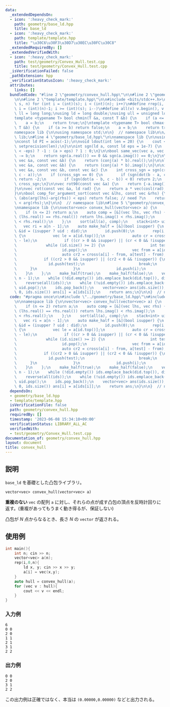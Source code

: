 ```yaml
---
data:
  _extendedDependsOn:
  - icon: ':heavy_check_mark:'
    path: geometry/base_ld.hpp
    title: base_ld
  - icon: ':heavy_check_mark:'
    path: template/template.hpp
    title: "\u30C6\u30F3\u30D7\u30EC\u30FC\u30C8"
  _extendedRequiredBy: []
  _extendedVerifiedWith:
  - icon: ':heavy_check_mark:'
    path: test/geometry/Convex_Hull.test.cpp
    title: test/geometry/Convex_Hull.test.cpp
  _isVerificationFailed: false
  _pathExtension: hpp
  _verificationStatusIcon: ':heavy_check_mark:'
  attributes:
    links: []
  bundledCode: "#line 2 \"geometry/convex_hull.hpp\"\n\n#line 2 \"geometry/base_ld.hpp\"\
    \n\n#line 2 \"template/template.hpp\"\n\n#include <bits/stdc++.h>\n\n#define rep(i,\
    \ s, n) for (int i = (int)(s); i < (int)(n); i++)\n#define rrep(i, s, n) for (int\
    \ i = (int)(n)-1; i >= (int)(s); i--)\n#define all(v) v.begin(), v.end()\n\nusing\
    \ ll = long long;\nusing ld = long double;\nusing ull = unsigned long long;\n\n\
    template <typename T> bool chmin(T &a, const T &b) {\n    if (a <= b) return false;\n\
    \    a = b;\n    return true;\n}\ntemplate <typename T> bool chmax(T &a, const\
    \ T &b) {\n    if (a >= b) return false;\n    a = b;\n    return true;\n}\n\n\
    namespace lib {\n\nusing namespace std;\n\n}  // namespace lib\n\n// using namespace\
    \ lib;\n#line 4 \"geometry/base_ld.hpp\"\n\nnamespace lib {\n\nusing vec = complex<ld>;\n\
    \nconst ld PI = acos(-1);\n\nvoid ldout(int len = 20) {\n    cout << fixed <<\
    \ setprecision(len);\n}\n\nint sgn(ld a, const ld eps = 1e-7) {\n    return (a\
    \ < -eps) ? -1 : (a > eps) ? 1 : 0;\n}\n\nbool same_vec(vec a, vec b) {\n    a\
    \ -= b;\n    return sgn(a.real()) == 0 && sgn(a.imag()) == 0;\n}\n\nld dot(const\
    \ vec &a, const vec &b) {\n    return (conj(a) * b).real();\n}\n\nld cross(const\
    \ vec &a, const vec &b) {\n    return (conj(a) * b).imag();\n}\n\nint isp(const\
    \ vec &a, const vec &b, const vec &c) {\n    int cross_sgn = sgn(cross(b - a,\
    \ c - a));\n    if (cross_sgn == 0) {\n        if (sgn(dot(b - a, c - a)) < 0)\
    \ return -2;\n        if (sgn(dot(a - b, c - b)) < 0) return 2;\n    }\n    return\
    \ cross_sgn;\n}\n\nvec rot90(const vec &a) {\n    return {-a.imag(), a.real()};\n\
    }\n\nvec rot(const vec &a, ld rad) {\n    return a * vec(cosl(rad), sinl(rad));\n\
    }\n\nbool comp_for_argument_sort(const vec &lhs, const vec &rhs) {\n    // if\
    \ (abs(arg(lhs)-arg(rhs)) < eps) return false; // need ?\n    return arg(lhs)\
    \ < arg(rhs);\n}\n\n}  // namespace lib\n#line 5 \"geometry/convex_hull.hpp\"\n\
    \nnamespace lib {\n\nvector<vec> convex_hull(vector<vec> a) {\n    int n = a.size();\n\
    \    if (n <= 2) return a;\n    auto comp = [&](vec lhs, vec rhs) {\n        if\
    \ (lhs.real() == rhs.real()) return lhs.imag() < rhs.imag();\n        return lhs.real()\
    \ < rhs.real();\n    };\n    sort(all(a), comp);\n    stack<int> uid, did;\n \
    \   vec ri = a[n - 1];\n    auto make_half = [&](bool isupper) {\n        auto\
    \ &id = (isupper ? uid : did);\n        id.push(0);\n        rep(i, 1, n - 1)\
    \ {\n            vec le = a[id.top()];\n            auto cr = cross(ri - le, a[i]\
    \ - le);\n            if ((cr > 0 && isupper) || (cr < 0 && !isupper)) {\n   \
    \             while (id.size() >= 2) {\n                    int test = id.top();\n\
    \                    id.pop();\n                    vec from = a[id.top()];\n\
    \                    auto cr2 = cross(a[i] - from, a[test] - from);\n        \
    \            if ((cr2 > 0 && isupper) || (cr2 < 0 && !isupper)) {\n          \
    \              id.push(test);\n                        break;\n              \
    \      }\n                }\n                id.push(i);\n            }\n    \
    \    }\n    };\n    make_half(true);\n    make_half(false);\n    vector<int> ids(1,\
    \ n - 1);\n    while (!did.empty()) ids.emplace_back(did.top()), did.pop();\n\
    \    reverse(all(ids));\n    while (!uid.empty()) ids.emplace_back(uid.top()),\
    \ uid.pop();\n    ids.pop_back();\n    vector<vec> ans(ids.size());\n    rep(i,\
    \ 0, ids.size()) ans[i] = a[ids[i]];\n    return ans;\n}\n\n}  // namespace lib\n"
  code: "#pragma once\n\n#include \"../geometry/base_ld.hpp\"\n#include \"../template/template.hpp\"\
    \n\nnamespace lib {\n\nvector<vec> convex_hull(vector<vec> a) {\n    int n = a.size();\n\
    \    if (n <= 2) return a;\n    auto comp = [&](vec lhs, vec rhs) {\n        if\
    \ (lhs.real() == rhs.real()) return lhs.imag() < rhs.imag();\n        return lhs.real()\
    \ < rhs.real();\n    };\n    sort(all(a), comp);\n    stack<int> uid, did;\n \
    \   vec ri = a[n - 1];\n    auto make_half = [&](bool isupper) {\n        auto\
    \ &id = (isupper ? uid : did);\n        id.push(0);\n        rep(i, 1, n - 1)\
    \ {\n            vec le = a[id.top()];\n            auto cr = cross(ri - le, a[i]\
    \ - le);\n            if ((cr > 0 && isupper) || (cr < 0 && !isupper)) {\n   \
    \             while (id.size() >= 2) {\n                    int test = id.top();\n\
    \                    id.pop();\n                    vec from = a[id.top()];\n\
    \                    auto cr2 = cross(a[i] - from, a[test] - from);\n        \
    \            if ((cr2 > 0 && isupper) || (cr2 < 0 && !isupper)) {\n          \
    \              id.push(test);\n                        break;\n              \
    \      }\n                }\n                id.push(i);\n            }\n    \
    \    }\n    };\n    make_half(true);\n    make_half(false);\n    vector<int> ids(1,\
    \ n - 1);\n    while (!did.empty()) ids.emplace_back(did.top()), did.pop();\n\
    \    reverse(all(ids));\n    while (!uid.empty()) ids.emplace_back(uid.top()),\
    \ uid.pop();\n    ids.pop_back();\n    vector<vec> ans(ids.size());\n    rep(i,\
    \ 0, ids.size()) ans[i] = a[ids[i]];\n    return ans;\n}\n\n}  // namespace lib"
  dependsOn:
  - geometry/base_ld.hpp
  - template/template.hpp
  isVerificationFile: false
  path: geometry/convex_hull.hpp
  requiredBy: []
  timestamp: '2023-06-08 15:34:10+09:00'
  verificationStatus: LIBRARY_ALL_AC
  verifiedWith:
  - test/geometry/Convex_Hull.test.cpp
documentation_of: geometry/convex_hull.hpp
layout: document
title: convex_hull
---
```


## 説明

`base_ld` を基礎とした凸包ライブラリ。

`vector<vec> convex_hull(vector<vec> a)`

**重複のない** `vec` の配列 `a` に対し、それらの点が成す凸包の頂点を反時計回りに返す。(重複があってもうまく動き得るが、保証しない)

凸包が $N$ 点からなるとき、長さ $N$ の `vector` が返される。

## 使用例

```cpp
int main(){
    int n; cin >> n;
    vector<vec> a(n);
    rep(i,0,n){
        ld x, y; cin >> x >> y;
        a[i] = vec(x,y);
    }
    auto hull = convex_hull(a);
    for (vec v : hull){
        cout << v << endl;
    }
}
```

### 入力例
```
6
0 0
2 0
1 1
2 1
3 1
2 2
```

### 出力例
```
0 0
2 0
3 1
2 2
```

この出力例は正確ではなく、本当は `(0.00000,0.00000)` などと出力される。 